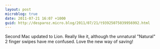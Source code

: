 ```yaml
---
layout: post
microblog: true
date: 2011-07-21 16:07 +1000
guid: http://desparoz.micro.blog/2011/07/21/t93925075039956992.html
---
```

Second Mac updated to Lion. Really like it, although the unnatural "Natural" 2 finger swipes have me confused. Love the new way of saving!
